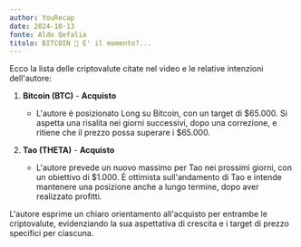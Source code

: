 ```yaml
---
author: YouRecap
date: 2024-10-13
fonte: Aldo Qefalia
titolo: BITCOIN 🚨 E' il momento?...
---
```


Ecco la lista delle criptovalute citate nel video e le relative intenzioni dell'autore:

1. **Bitcoin (BTC)** - **Acquisto**
   - L'autore è posizionato Long su Bitcoin, con un target di $65.000. Si aspetta una risalita nei giorni successivi, dopo una correzione, e ritiene che il prezzo possa superare i $65.000.

2. **Tao (THETA)** - **Acquisto**
   - L'autore prevede un nuovo massimo per Tao nei prossimi giorni, con un obiettivo di $1.000. È ottimista sull'andamento di Tao e intende mantenere una posizione anche a lungo termine, dopo aver realizzato profitti.

L'autore esprime un chiaro orientamento all'acquisto per entrambe le criptovalute, evidenziando la sua aspettativa di crescita e i target di prezzo specifici per ciascuna.
